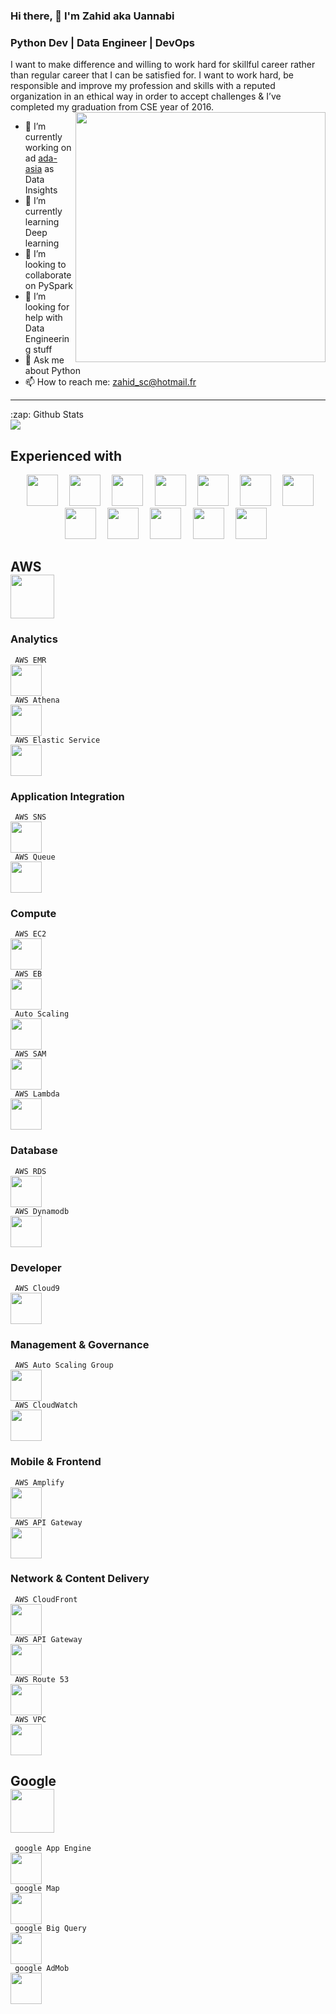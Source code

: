 ### Hi there, 👋  I'm Zahid aka Uannabi
### Python Dev | Data Engineer |  DevOps 

<!-- **uannabi/uannabi** is a ✨ _special_ ✨ repository because its `README.md` (this file) appears on your GitHub profile. -->




I want to make difference and willing to work hard for skillful career rather than regular career that I can be satisfied for. I want to work hard, be responsible and improve my profession and skills with a reputed organization in an ethical way in order to accept challenges & I’ve completed my graduation from CSE year of 2016.
<br>
<img align="right" src="https://github.com/uannabi/-/blob/master/resource/HelloWorld.gif" width="400px" />

- 🔭 I’m currently working on ad [ada-asia](https://ada-asia.com/) as Data Insights
- 🌱 I’m currently learning Deep learning
- 👯 I’m looking to collaborate on PySpark
- 🤔 I’m looking for help with Data Engineering stuff
- 💬 Ask me about Python
- 📫 How to reach me: [zahid_sc@hotmail.fr](zahid_sc@hotmail.fr)
<!-- - 😄 Pronouns: ...
- ⚡ Fun fact: ... -->
<hr>

<p align="center">
<summary>:zap: Github Stats</summary>

<img src="https://github-readme-stats.codestackr.vercel.app/api?username=uannabi&show_icons=true" />
</p>

## Experienced with 
<p align="center" >
<code> <img height="50" src="https://github.com/uannabi/-/blob/master/resource/python-icon.svg"> </code>
<code> <img height="50" src="https://github.com/uannabi/-/blob/master/resource/dj.svg"> </code>
<code> <img height="50" src="https://github.com/uannabi/-/blob/master/resource/jp.svg"> </code>
<code> <img height="50" src="https://github.com/uannabi/-/blob/master/resource/scala.svg"> </code>
<code> <img height="50" src="https://github.com/uannabi/-/blob/master/resource/plot_ly-ar21.svg"> </code>
<code> <img height="50" src="https://github.com/uannabi/-/blob/master/resource/databricks.svg"> </code>
<code> <img height="50" src="https://github.com/uannabi/-/blob/master/resource/metabase.svg"> </code>
<code> <img height="50" src="https://github.com/uannabi/-/blob/master/resource/apple_xcode.svg"> </code>
<code> <img height="50" src="https://github.com/uannabi/-/blob/master/resource/docker-ar21.svg"> </code>
<code> <img height="50" src="https://github.com/uannabi/-/blob/master/resource/git.svg"> </code>
<code> <img height="50" src="https://github.com/uannabi/-/blob/master/resource/jenkins.svg"> </code>
<code> <img height="50" src="https://github.com/uannabi/-/blob/master/resource/linux-ar21.svg"> </code>
</p>

## AWS <code> <img height="70" src="https://github.com/uannabi/-/blob/master/resource/amazon_aws-ar21.svg"> </code>

### Analytics
<code> AWS EMR <img height="50" src="https://github.com/uannabi/-/blob/master/resource/aws/analytics/emr.png"> </code>
<code> AWS Athena <img height="50" src="https://github.com/uannabi/-/blob/master/resource/aws/analytics/amazonathena.png"> </code>
<code> AWS Elastic Service <img height="50" src="https://github.com/uannabi/-/blob/master/resource/aws/analytics/amazonElasticService.pn.png"> </code>

### Application Integration
<code> AWS SNS <img height="50" src="https://github.com/uannabi/-/blob/master/resource/aws/applicationIntegration/amazonSNS.png"> </code>
<code> AWS Queue <img height="50" src="https://github.com/uannabi/-/blob/master/resource/aws/applicationIntegration/amazonquee.png"> </code>

### Compute 
<code> AWS EC2 <img height="50" src="https://github.com/uannabi/-/blob/master/resource/aws/compute/ec2.png"> </code>
<code> AWS EB <img height="50" src="https://github.com/uannabi/-/blob/master/resource/aws/compute/awseb.png"> </code>
<code> Auto Scaling <img height="50" src="https://github.com/uannabi/-/blob/master/resource/aws/compute/awsautoScaling.png"> </code>
<code> AWS SAM <img height="50" src="https://github.com/uannabi/-/blob/master/resource/aws/compute/sam.png"> </code>
<code> AWS Lambda <img height="50" src="https://github.com/uannabi/-/blob/master/resource/aws/compute/awslambda.png"> </code>

### Database
<code> AWS RDS <img height="50" src="https://github.com/uannabi/-/blob/master/resource/aws/database/dynamodb.png"> </code>
<code> AWS Dynamodb <img height="50" src="https://github.com/uannabi/-/blob/master/resource/aws/database/rds.png"> </code>

### Developer 
<code> AWS Cloud9 <img height="50" src="https://github.com/uannabi/-/blob/master/resource/aws/developer/awsC9.png"> </code>

### Management & Governance
<code> AWS Auto Scaling Group <img height="50" src="https://github.com/uannabi/-/blob/master/resource/aws/management%26governce/awsautoscaling.png"> </code>
<code> AWS CloudWatch <img height="50" src="https://github.com/uannabi/-/blob/master/resource/aws/management%26governce/awscloudwathc.png"> </code>

### Mobile & Frontend 
<code> AWS Amplify <img height="50" src="https://github.com/uannabi/-/blob/master/resource/aws/mobile%26frontend/amplify.png"> </code>
<code> AWS API Gateway <img height="50" src="https://github.com/uannabi/-/blob/master/resource/aws/mobile%26frontend/awsapigatway.png"> </code>

### Network & Content Delivery 
<code> AWS CloudFront <img height="50" src="https://github.com/uannabi/-/blob/master/resource/aws/network%26content/amazoncloudfont.png"> </code>
<code> AWS API Gateway <img height="50" src="https://github.com/uannabi/-/blob/master/resource/aws/network%26content/apigateway.png"> </code>
<code> AWS Route 53 <img height="50" src="https://github.com/uannabi/-/blob/master/resource/aws/network%26content/rout53.png"> </code>
<code> AWS VPC <img height="50" src="https://github.com/uannabi/-/blob/master/resource/aws/network%26content/vpc.png"> </code>


## Google <code> <img height="70" src="https://github.com/uannabi/-/blob/master/resource/google_appengine-ar21.svg"> </code>
<code> google App Engine <img height="50" src="https://github.com/uannabi/-/blob/master/resource/google_appengine-ar21.svg"> </code>
<code> google Map <img height="50" src="https://github.com/uannabi/-/blob/master/resource/google_maps.svg"> </code>
<code> google Big Query <img height="50" src="https://github.com/uannabi/-/blob/master/resource/google_bigquery.svg"> </code>
<code> google AdMob <img height="50" src="https://github.com/uannabi/-/blob/master/resource/google_admob.svg"> </code>



     
